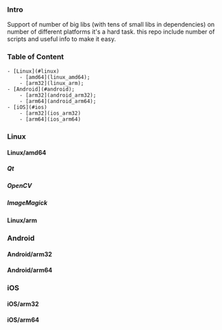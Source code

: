 ### Intro

Support of number of big libs (with tens of small libs in dependencies) on 
number of different platforms it's a hard task. this repo include number of 
scripts and useful info to make it easy.

### Table of Content<a name="toc"></a>

    - [Linux](#linux)
        - [amd64](linux_amd64);
        - [arm32](linux_arm);
    - [Android](#android);
        - [arm32](android_arm32);
        - [arm64](android_arm64);
    - [iOS](#ios)
        - [arm32](ios_arm32)
        - [arm64](ios_arm64)
 
### Linux <a name="linux"></a> 

#### Linux/amd64 <a name = "linux_amd64"></a>

##### Qt

##### OpenCV

##### ImageMagick

#### Linux/arm <a name = "linux_arm"></a>       


### Android <a name = "android"></a>

#### Android/arm32 <a name = "android_arm32"></a>

#### Android/arm64 <a name = "android_arm64"></a>


### iOS <a name = "ios"></a>

#### iOS/arm32 <a name = "ios_arm32"></a>

#### iOS/arm64 <a name = "ios_arm64"></a>
